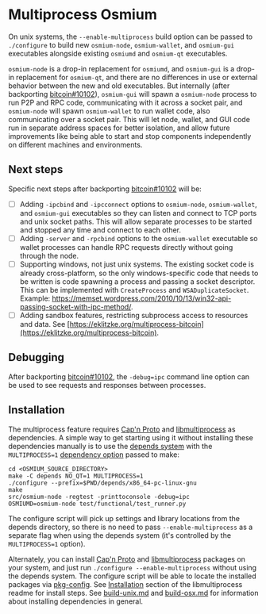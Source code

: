 # Multiprocess Osmium

On unix systems, the `--enable-multiprocess` build option can be passed to `./configure` to build new `osmium-node`, `osmium-wallet`, and `osmium-gui` executables alongside existing `osmiumd` and `osmium-qt` executables.

`osmium-node` is a drop-in replacement for `osmiumd`, and `osmium-gui` is a drop-in replacement for `osmium-qt`, and there are no differences in use or external behavior between the new and old executables. But internally (after backporting [bitcoin#10102](https://github.com/bitcoin/bitcoin/pull/10102)), `osmium-gui` will spawn a `osmium-node` process to run P2P and RPC code, communicating with it across a socket pair, and `osmium-node` will spawn `osmium-wallet` to run wallet code, also communicating over a socket pair. This will let node, wallet, and GUI code run in separate address spaces for better isolation, and allow future improvements like being able to start and stop components independently on different machines and environments.

## Next steps

Specific next steps after backporting [bitcoin#10102](https://github.com/bitcoin/bitcoin/pull/10102) will be:

- [ ] Adding `-ipcbind` and `-ipcconnect` options to `osmium-node`, `osmium-wallet`, and `osmium-gui` executables so they can listen and connect to TCP ports and unix socket paths. This will allow separate processes to be started and stopped any time and connect to each other.
- [ ] Adding `-server` and `-rpcbind` options to the `osmium-wallet` executable so wallet processes can handle RPC requests directly without going through the node.
- [ ] Supporting windows, not just unix systems. The existing socket code is already cross-platform, so the only windows-specific code that needs to be written is code spawning a process and passing a socket descriptor. This can be implemented with `CreateProcess` and `WSADuplicateSocket`. Example: https://memset.wordpress.com/2010/10/13/win32-api-passing-socket-with-ipc-method/.
- [ ] Adding sandbox features, restricting subprocess access to resources and data. See [https://eklitzke.org/multiprocess-bitcoin](https://eklitzke.org/multiprocess-bitcoin).

## Debugging

After backporting [bitcoin#10102](https://github.com/bitcoin/bitcoin/pull/10102), the `-debug=ipc` command line option can be used to see requests and responses between processes.

## Installation

The multiprocess feature requires [Cap'n Proto](https://capnproto.org/) and [libmultiprocess](https://github.com/chaincodelabs/libmultiprocess) as dependencies. A simple way to get starting using it without installing these dependencies manually is to use the [depends system](../depends) with the `MULTIPROCESS=1` [dependency option](../depends#dependency-options) passed to make:

```
cd <OSMIUM_SOURCE_DIRECTORY>
make -C depends NO_QT=1 MULTIPROCESS=1
./configure --prefix=$PWD/depends/x86_64-pc-linux-gnu
make
src/osmium-node -regtest -printtoconsole -debug=ipc
OSMIUMD=osmium-node test/functional/test_runner.py
```

The configure script will pick up settings and library locations from the depends directory, so there is no need to pass `--enable-multiprocess` as a separate flag when using the depends system (it's controlled by the `MULTIPROCESS=1` option).

Alternately, you can install [Cap'n Proto](https://capnproto.org/) and [libmultiprocess](https://github.com/chaincodelabs/libmultiprocess) packages on your system, and just run `./configure --enable-multiprocess` without using the depends system. The configure script will be able to locate the installed packages via [pkg-config](https://www.freedesktop.org/wiki/Software/pkg-config/). See [Installation](https://github.com/chaincodelabs/libmultiprocess#installation) section of the libmultiprocess readme for install steps. See [build-unix.md](build-unix.md) and [build-osx.md](build-osx.md) for information about installing dependencies in general.
